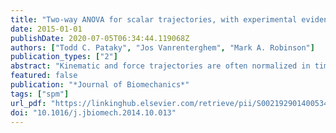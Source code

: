 ```yaml
---
title: "Two-way ANOVA for scalar trajectories, with experimental evidence of non-phasic interactions"
date: 2015-01-01
publishDate: 2020-07-05T06:34:44.119068Z
authors: ["Todd C. Pataky", "Jos Vanrenterghem", "Mark A. Robinson"]
publication_types: ["2"]
abstract: "Kinematic and force trajectories are often normalized in time, with mean and variance summary statistic trajectories reported. It has been shown elsewhere, for simple one-factor experiments, that statistical testing can be conducted directly on those summary statistic trajectories using Random Field Theory (RFT). This technical note describes how RFT extends to two-factor designs, and how bizarre “non-phasic interactions” can occur in multi-factor experiments. We reanalyzed a public dataset detailing stance phase knee ﬂexion during walking in (a) patellofemoral pain vs. controls, and (b) females vs. males using both a full model (with interaction effect) and a main-effects-only model. In both models the main effect of PAIN failed to reach signiﬁcance at α¼ 0.05. The main effect of GENDER reached signiﬁcance over 5–40% stance (p¼0.0005), but only for the full model. The interaction effect (in the full model) reached signiﬁcance over 0–15% of stance (p¼0.030), and resulted from greater ﬂexion in females but decreased ﬂexion in males in PFP vs. controls. Thus there was a non-phasic interaction in which a non-signiﬁcant interaction (over 20–40% stance) suppressed the main effect of GENDER. Similarly, if we had only analyzed 20–40% stance, we would have committed Type II error by failing to reject the null PAIN–GENDER interaction hypothesis. The possible presence of non-phasic interactions implies that trajectory analyses must be conducted at the whole-trajectory level, because a failure to do so will generally miss non-phasic interactions if present."
featured: false
publication: "*Journal of Biomechanics*"
tags: ["spm"]
url_pdf: "https://linkinghub.elsevier.com/retrieve/pii/S002192901400534X"
doi: "10.1016/j.jbiomech.2014.10.013"
---
```


